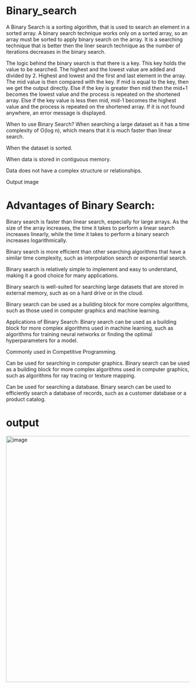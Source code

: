 # Binary_search
A Binary Search is a sorting algorithm, that is used to search an element in a sorted array. A binary search technique works only on a sorted array, so an array must be sorted to apply binary search on the array. It is a searching technique that is better then the liner search technique as the number of iterations decreases in the binary search.

The logic behind the binary search is that there is a key. This key holds the value to be searched. The highest and the lowest value are added and divided by 2. Highest and lowest and the first and last element in the array. The mid value is then compared with the key. If mid is equal to the key, then we get the output directly. Else if the key is greater then mid then the mid+1 becomes the lowest value and the process is repeated on the shortened array. Else if the key value is less then mid, mid-1 becomes the highest value and the process is repeated on the shortened array. If it is not found anywhere, an error message is displayed.

When to use Binary Search?
When searching a large dataset as it has a time complexity of O(log n), which means that it is much faster than linear search.

When the dataset is sorted.

When data is stored in contiguous memory.

Data does not have a complex structure or relationships.

Output
image

# Advantages of Binary Search:
Binary search is faster than linear search, especially for large arrays. As the size of the array increases, the time it takes to perform a linear search increases linearly, while the time it takes to perform a binary search increases logarithmically.

Binary search is more efficient than other searching algorithms that have a similar time complexity, such as interpolation search or exponential search.

Binary search is relatively simple to implement and easy to understand, making it a good choice for many applications.

Binary search is well-suited for searching large datasets that are stored in external memory, such as on a hard drive or in the cloud.

Binary search can be used as a building block for more complex algorithms, such as those used in computer graphics and machine learning.

Applications of Binary Search:
Binary search can be used as a building block for more complex algorithms used in machine learning, such as algorithms for training neural networks or finding the optimal hyperparameters for a model.

Commonly used in Competitive Programming.

Can be used for searching in computer graphics. Binary search can be used as a building block for more complex algorithms used in computer graphics, such as algorithms for ray tracing or texture mapping.

Can be used for searching a database. Binary search can be used to efficiently search a database of records, such as a customer database or a product catalog.

# output
<img width="674" alt="image" src="https://user-images.githubusercontent.com/113123292/234480725-9209c1b5-582a-44da-bbe1-05ab1ca0e3ef.png">
